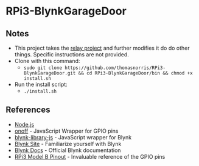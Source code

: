 # RPi3-BlynkGarageDoor

## Notes
- This project takes the [relay project](https://github.com/thomasnorris/RPi3-BlynkTriggerRelay) and further modifies it do do other things. Specific instructions are not provided. 
- Clone with this command:
  - `sudo git clone https://github.com/thomasnorris/RPi3-BlynkGarageDoor.git && cd RPi3-BlynkGarageDoor/bin && chmod +x install.sh`
- Run the install script:
  - `./install.sh`

## References
- [Node.js](https://github.com/nodesource/distributions)
- [onoff](https://github.com/fivdi/onoff) - JavaScript Wrapper for GPIO pins
- [blynk-library-js](https://github.com/vshymanskyy/blynk-library-js) - JavaScript wrapper for Blynk
- [Blynk Site](http://www.blynk.cc/) - Familiarize yourself with Blynk
- [Blynk Docs](http://docs.blynk.cc/) - Official Blynk documentation
- [RPi3 Model B Pinout](https://www.npmjs.com/package/rpi3-pinout) - Invaluable reference of the GPIO pins

